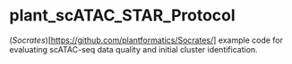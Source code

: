 # plant_scATAC_STAR_Protocol

(*Socrates*)[https://github.com/plantformatics/Socrates/] example code for evaluating scATAC-seq data quality and initial cluster identification.
